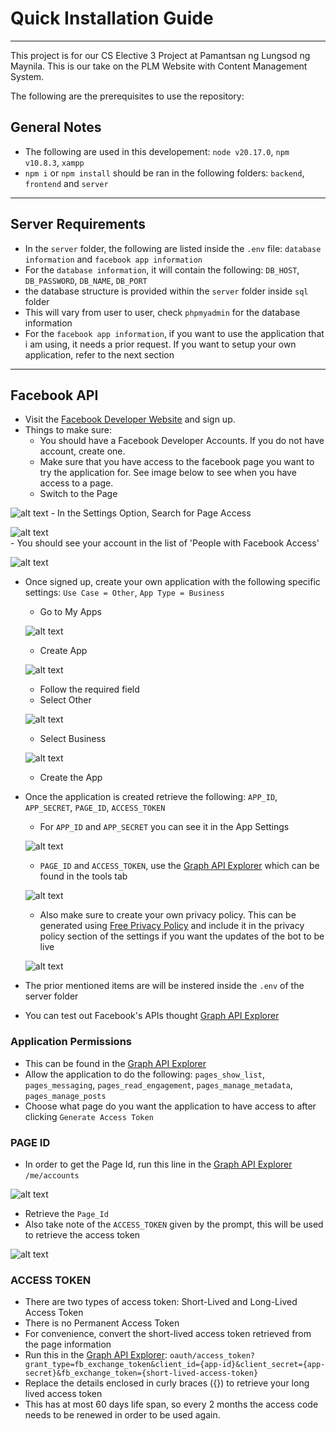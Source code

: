 # Quick Installation Guide
---
This project is for our CS Elective 3 Project at Pamantsan ng Lungsod ng Maynila. This is our take on the PLM Website with Content Management System.

The following are the prerequisites to use the repository:

## General Notes
- The following are used in this developement: `node v20.17.0`, `npm v10.8.3`, `xampp`
- `npm i` or `npm install` should be ran in the following folders: `backend`, `frontend` and `server` 
---

## Server Requirements
- In the `server` folder, the following are listed inside the `.env` file: `database information` and `facebook app information`
- For the `database information`, it will contain the following: `DB_HOST`, `DB_PASSWORD`, `DB_NAME`, `DB_PORT`
- the database structure is provided within the `server` folder inside `sql` folder
- This will vary from user to user, check `phpmyadmin` for the database information
- For the `facebook app information`, if you want to use the application that i am using, it needs a prior request. If you want to setup your own application, refer to the next section
---

## Facebook API
- Visit the [Facebook Developer Website](https://developers.facebook.com/) and sign up.
- Things to make sure: 
    - You should have a Facebook Developer Accounts. If you do not have account, create one.
    - Make sure that you have access to the facebook page you want to try the application for. See image below to see when you have access to a page.
    - Switch to the Page

![alt text](readme_images/image.png)
    - In the Settings Option, Search for Page Access

![alt text](readme_images/image-1.png)  
    - You should see your account in the list of 'People with Facebook Access'

![alt text](<readme_images/Screenshot 2024-11-26 215451.png>)
- Once signed up, create your own application with the following specific settings: `Use Case = Other`, `App Type = Business`
    - Go to My Apps
    
    ![alt text](readme_images/image-2.png)
    - Create App

    ![alt text](readme_images/image-3.png)

    - Follow the required field
    - Select Other

    ![alt text](readme_images/image-4.png)

    - Select Business

    ![alt text](readme_images/image-5.png)
    
    - Create the App
- Once the application is created retrieve the following: `APP_ID`, `APP_SECRET`, `PAGE_ID`, `ACCESS_TOKEN`
    - For `APP_ID` and `APP_SECRET` you can see it in the App Settings

    ![alt text](readme_images/image-6.png)

    - `PAGE_ID` and `ACCESS_TOKEN`, use the [Graph API Explorer](https://developers.facebook.com/tools/explorer/) which can be found in the tools tab
    
    ![alt text](readme_images/image-7.png)

    - Also make sure to create your own privacy policy. This can be generated using [Free Privacy Policy](https://www.freeprivacypolicy.com/) and include it in the privacy policy section of the settings if you want the updates of the bot to be live

    ![alt text](readme_images/privacy.png)
- The prior mentioned items are will be instered inside the `.env` of the server folder
- You can test out Facebook's APIs thought [Graph API Explorer](https://developers.facebook.com/tools/explorer/)

### Application Permissions
- This can be found in the [Graph API Explorer](https://developers.facebook.com/tools/explorer/)
- Allow the application to do the following: `pages_show_list`, `pages_messaging`, `pages_read_engagement`, `pages_manage_metadata`, `pages_manage_posts`
- Choose what page do you want the application to have access to after clicking `Generate Access Token`

### PAGE ID
- In order to get the Page Id, run this line in the [Graph API Explorer](https://developers.facebook.com/tools/explorer/) `/me/accounts`

![alt text](readme_images/image-8.png)
- Retrieve the `Page_Id`
- Also take note of the `ACCESS_TOKEN` given by the prompt, this will be used to retrieve the access token

![alt text](readme_images/image-9.png)

### ACCESS TOKEN
- There are two types of access token: Short-Lived and Long-Lived Access Token
- There is no Permanent Access Token
- For convenience, convert the short-lived access token retrieved from the page information
- Run this in the [Graph API Explorer](https://developers.facebook.com/tools/explorer/):
`oauth/access_token?grant_type=fb_exchange_token&client_id={app-id}&client_secret={app-secret}&fb_exchange_token={short-lived-access-token}`
- Replace the details enclosed in curly braces ({}) to retrieve your long lived access token
- This has at most 60 days life span, so every 2 months the access code needs to be renewed in order to be used again.

